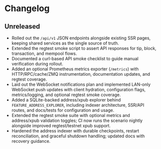 # Changelog

## Unreleased
- Rolled out the `/api/v1` JSON endpoints alongside existing SSR pages, keeping shared services as the single source of truth.
- Extended the regtest smoke script to assert API responses for tip, block, transaction, and mempool flows.
- Documented a curl-based API smoke checklist to guide manual verification during rollout.
- Added an optional Prometheus metrics exporter (`/metrics`) with HTTP/RPC/cache/ZMQ instrumentation, documentation updates, and regtest coverage.
- Laid out the WebSocket notifications plan and implemented LAN-only WebSocket push updates with client hydration, configuration flags, metrics/logging, and optional regtest smoke coverage.
- Added a SQLite-backed address/xpub explorer behind `FEATURE_ADDRESS_EXPLORER`, including indexer architecture, SSR/API routes, and docs/tests for configuration and usage.
- Extended the regtest smoke suite with optional metrics and address/xpub validation toggles; CI now runs the scenario nightly alongside improved regtest/testnet xpub support.
- Hardened the address indexer with durable checkpoints, restart reconciliation, and graceful shutdown handling; updated docs with recovery guidance.
